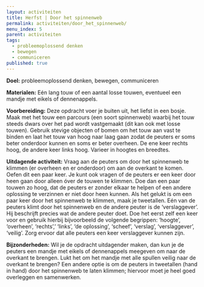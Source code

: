 ```yaml
---
layout: activiteiten
title: Herfst | Door het spinnenweb
permalink: activiteiten/door_het_spinnenweb/
menu_index: 5
parent: activiteiten
tags:
  - probleemoplossend denken
  - bewegen
  - communiceren
published: true
---
```


**Doel:** probleemoplossend denken, bewegen, communiceren

<p style="margin-top: 10px;"/>

**Materialen:** Eén lang touw of een aantal losse touwen, eventueel een mandje met eikels of dennenappels.

<p style="margin-top: 10px;"/>

**Voorbereiding:** Deze opdracht voer je buiten uit, het liefst in een bosje. Maak met het touw een parcours (een soort spinnenweb) waarbij het touw steeds dwars over het pad wordt vastgemaakt (dit kan ook met losse touwen). Gebruik stevige objecten of bomen om het touw aan vast te binden en laat het touw van hoog naar laag gaan zodat de peuters er soms beter onderdoor kunnen en soms er beter overheen. De ene keer rechts hoog, de andere keer links hoog. Varieer in hoogtes en breedtes. 

<p style="margin-top: 10px;"/>

**Uitdagende activiteit:** Vraag aan de peuters om door het spinnenweb te klimmen (er overheen en er onderdoor) om aan de overkant te komen. Oefen dit een paar keer. Je kunt ook vragen of de peuters er een keer door heen gaan door alleen óver de touwen te klimmen. Doe dan een paar touwen zo hoog, dat de peuters er zonder elkaar te helpen of een andere oplossing te verzinnen er niet door heen kunnen.
Als het gelukt is om een paar keer door het spinnenweb te klimmen, maak je tweetallen. Eén van de peuters klimt door het spinnenweb en de andere peuter is de ‘verslaggever’. Hij beschrijft precies wat de andere peuter doet. Doe het eerst zelf een keer voor en gebruik hierbij bijvoorbeeld de volgende begrippen: ‘hoogte’, ‘overheen’, ‘rechts’,’ ‘links’, ‘de oplossing’, ‘scheef’, ‘verslag’, ‘verslaggever’, ‘veilig’. Zorg ervoor dat alle peuters een keer verslaggever kunnen zijn.

<p style="margin-top: 10px;"/>

**Bijzonderheden:** Wil je de opdracht uitdagender maken, dan kun je de peuters een mandje met eikels of dennenappels meegeven om naar de overkant te brengen. Lukt het om het mandje met alle spullen veilig naar de overkant te brengen? Een andere optie is om de peuters in tweetallen (hand in hand) door het spinnenweb te laten klimmen; hiervoor moet je heel goed overleggen en samenwerken.
